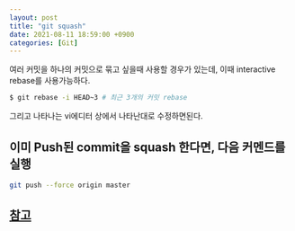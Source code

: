 ```yaml
---
layout: post
title: "git squash"
date: 2021-08-11 18:59:00 +0900
categories: [Git]
---
```


여러 커밋을 하나의 커밋으로 묶고 싶을때 사용할 경우가 있는데, 이때 interactive rebase를 사용가능하다.

``` sh
$ git rebase -i HEAD~3 # 최근 3개의 커밋 rebase
```

그리고 나타나는 vi에디터 상에서 나타난대로 수정하면된다.

## 이미 Push된 commit을 squash 한다면, 다음 커멘드를 실행

``` sh
git push --force origin master
```

## [참고](https://meetup.toast.com/posts/39)